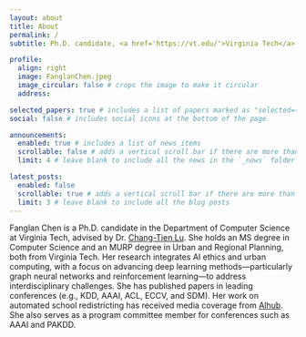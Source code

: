 ```yaml
---
layout: about
title: About
permalink: /
subtitle: Ph.D. candidate, <a href='https://vt.edu/'>Virginia Tech</a>.

profile:
  align: right
  image: FanglanChen.jpeg
  image_circular: false # crops the image to make it circular
  address:

selected_papers: true # includes a list of papers marked as "selected={true}"
social: false # includes social icons at the bottom of the page

announcements:
  enabled: true # includes a list of news items
  scrollable: false # adds a vertical scroll bar if there are more than 3 news items
  limit: 4 # leave blank to include all the news in the `_news` folder

latest_posts:
  enabled: false
  scrollable: true # adds a vertical scroll bar if there are more than 3 new posts items
  limit: 3 # leave blank to include all the blog posts
---
```


Fanglan Chen is a Ph.D. candidate in the Department of Computer Science at Virginia Tech, advised by Dr. [Chang-Tien Lu](https://people.cs.vt.edu/~clu/). She holds an MS degree in Computer Science and an MURP degree in Urban and Regional Planning, both from Virginia Tech. Her research integrates AI ethics and urban computing, with a focus on advancing deep learning methods—particularly graph neural networks and reinforcement learning—to address interdisciplinary challenges. She has published papers in leading conferences (e.g., KDD, AAAI, ACL, ECCV, and SDM). Her work on automated school redistricting has received media coverage from [AIhub](https://aihub.org/2023/05/02/interview-with-fanglan-chen-exploring-tradeoffs-in-automated-school-redistricting/). She also serves as a program committee member for conferences such as AAAI and PAKDD.
